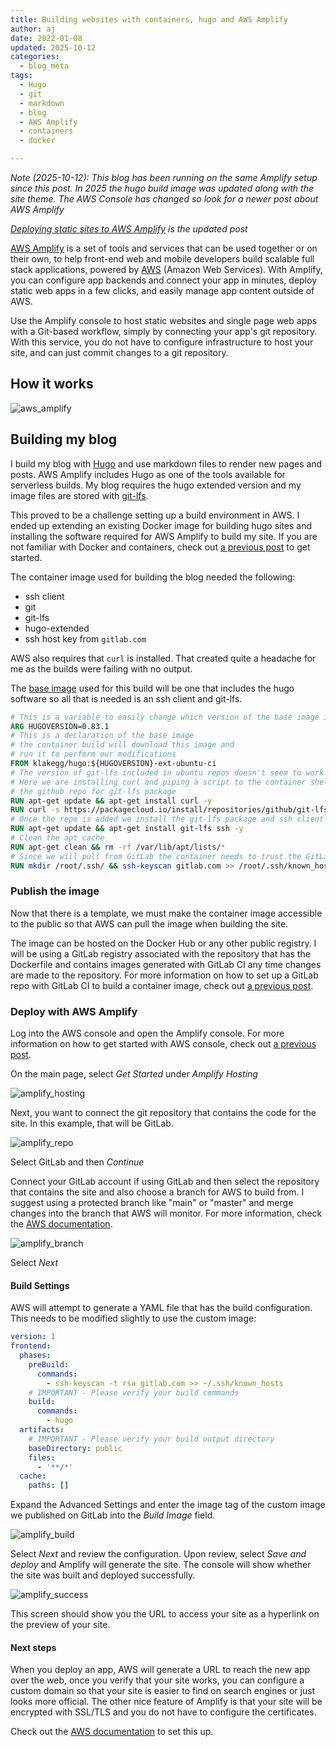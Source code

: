 ```yaml
---
title: Building websites with containers, hugo and AWS Amplify
author: aj
date: 2022-01-08
updated: 2025-10-12
categories:
  - blog_meta
tags:
  - Hugo
  - git
  - markdown
  - blog
  - AWS Amplify
  - containers
  - docker

---
```


_Note (2025-10-12): This blog has been running on the same Amplify setup since this post. In 2025 the hugo build image was updated along with the site theme. The AWS Console has changed so look for a newer post about AWS Amplify_

_[Deploying static sites to AWS Amplify](/post/static-amplify/) is the updated post_

[AWS Amplify][1] is a set of tools and services that can be used together or on their own, to help front-end web and mobile developers build scalable full stack applications, powered by [AWS][2] (Amazon Web Services). With Amplify, you can configure app backends and connect your app in minutes, deploy static web apps in a few clicks, and easily manage app content outside of AWS.

Use the Amplify console to host static websites and single page web apps with a Git-based workflow, simply by connecting your app's git repository. With this service, you do not have to configure infrastructure to host your site, and can just commit changes to a git repository.

## How it works

![aws_amplify](/images/aws_amplify.png)

## Building my blog

I build my blog with [Hugo][3] and use markdown files to render new pages and posts. AWS Amplify includes Hugo as one of the tools available for serverless builds. My blog requires the hugo extended version and my image files are stored with [git-lfs][4].

This proved to be a challenge setting up a build environment in AWS. I ended up extending an existing Docker image for building hugo sites and installing the software required for AWS Amplify to build my site. If you are not familiar with Docker and containers, check out [a previous post][5] to get started.

The container image used for building the blog needed the following:

- ssh client
- git
- git-lfs
- hugo-extended
- ssh host key from `gitlab.com`

AWS also requires that `curl` is installed. That created quite a headache for me as the builds were failing with no output.

The [base image][6] used for this build will be one that includes the hugo software so all that is needed is an ssh client and git-lfs.

```Dockerfile
# This is a variable to easily change which version of the base image is used
ARG HUGOVERSION=0.83.1
# This is a declaration of the base image
# the container build will download this image and
# run it to perform our modifications
FROM klakegg/hugo:${HUGOVERSION}-ext-ubuntu-ci
# The version of git-lfs included in ubuntu repos doesn't seem to work with amplify
# Here we are installing curl and piping a script to the container shell to install
# the github repo for git-lfs package
RUN apt-get update && apt-get install curl -y
RUN curl -s https://packagecloud.io/install/repositories/github/git-lfs/script.deb.sh | bash
# Once the repo is added we install the git-lfs package and ssh client
RUN apt-get update && apt-get install git-lfs ssh -y
# Clean the apt cache
RUN apt-get clean && rm -rf /var/lib/apt/lists/*
# Since we will pull from GitLab the container needs to trust the GitLab host key
RUN mkdir /root/.ssh/ && ssh-keyscan gitlab.com >> /root/.ssh/known_hosts

```

### Publish the image

Now that there is a template, we must make the container image accessible to the public so that AWS can pull the image when building the site.

The image can be hosted on the Docker Hub or any other public registry. I will be using a GitLab registry associated with the repository that has the Dockerfile and contains images generated with GitLab CI any time changes are made to the repository. For more information on how to set up a GitLab repo with GitLab CI to build a container image, check out [a previous post][7].

### Deploy with AWS Amplify

Log into the AWS console and open the Amplify console. For more information on how to get started with AWS console, check out [a previous post][9].

On the main page, select *Get Started* under _Amplify Hosting_

![amplify_hosting](/images/amplify_hosting.png)

Next, you want to connect the git repository that contains the code for the site. In this example, that will be GitLab.

![amplify_repo](/images/amplify_repo.png)

Select GitLab and then *Continue*

Connect your GitLab account if using GitLab and then select the repository that contains the site and also choose a branch for AWS to build from. I suggest using a protected branch like "main" or "master" and merge changes into the branch that AWS will monitor. For more information, check the [AWS documentation][10].

![amplify_branch](/images/amplify_branch.png)

Select *Next*

#### Build Settings

AWS will attempt to generate a YAML file that has the build configuration. This needs to be modified slightly to use the custom image:

```yaml
version: 1
frontend:
  phases:
    preBuild:
      commands:
        - ssh-keyscan -t rsa gitlab.com >> ~/.ssh/known_hosts
    # IMPORTANT - Please verify your build commands
    build:
      commands:
        - hugo
  artifacts:
    # IMPORTANT - Please verify your build output directory
    baseDirectory: public
    files:
      - '**/*'
  cache:
    paths: []
```

Expand the Advanced Settings and enter the image tag of the custom image we published on GitLab into the *Build Image* field.

![amplify_build](/images/amplify_build.png)

Select *Next* and review the configuration. Upon review, select *Save and deploy* and Amplify will generate the site. The console will show whether the site was built and deployed successfully.

![amplify_success](/images/amplify_success.png)

This screen should show you the URL to access your site as a hyperlink on the preview of your site.

#### Next steps

When you deploy an app, AWS will generate a URL to reach the new app over the web, once you verify that your site works, you can configure a custom domain so that your site is easier to find on search engines or just looks more official. The other nice feature of Amplify is that your site will be encrypted with SSL/TLS and you do not have to configure the certificates.

Check out the [AWS documentation][11] to set this up.

 [1]: https://aws.amazon.com/amplify/
 [2]: https://aws.amazon.com/what-is-aws/
 [3]: /posts/building-this-blog/
 [4]: https://git-lfs.github.com/
 [5]: /posts/containers/
 [6]: https://www.github.com/klakegg/docker-hugo
 [7]: /posts/gitlab-ci/
 [8]: https://console.aws.amazon.com/amplify/home?region=us-east-1#/home
 [9]: /posts/statping/
 [10]: https://docs.aws.amazon.com/amplify/latest/userguide/getting-started.html#step-1-connect-repository
 [11]: https://docs.aws.amazon.com/amplify/latest/userguide/custom-domains.html
